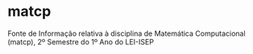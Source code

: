 # matcp

Fonte de Informação relativa à disciplina de Matemática Computacional (matcp), 2º Semestre do 1º Ano do LEI-ISEP

